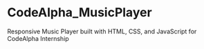 # CodeAlpha_MusicPlayer
Responsive Music Player built with HTML, CSS, and JavaScript for CodeAlpha Internship
